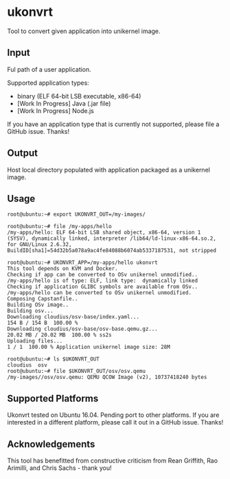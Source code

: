 # ukonvrt
Tool to convert given application into unikernel image.

## Input

Ful path of a user application. 

Supported application types:
- binary (ELF 64-bit LSB executable, x86-64)
- [Work In Progress] Java (.jar file)
- [Work In Progress] Node.js

If you have an application type that is currently not supported, please file a GitHub issue. Thanks!

## Output

Host local directory populated with application packaged as a unikernel image.

## Usage

```
root@ubuntu:~# export UKONVRT_OUT=/my-images/

root@ubuntu:~# file /my-apps/hello
/my-apps/hello: ELF 64-bit LSB shared object, x86-64, version 1 (SYSV), dynamically linked, interpreter /lib64/ld-linux-x86-64.so.2, for GNU/Linux 2.6.32, BuildID[sha1]=54d32b5a078a9ac4fe84088b6074ab5337187531, not stripped

root@ubuntu:~# UKONVRT_APP=/my-apps/hello ukonvrt
This tool depends on KVM and Docker.
Checking if app can be converted to OSv unikernel unmodified..
/my-apps/hello is of type: ELF, link type:  dynamically linked
Checking if application GLIBC symbols are available from OSv..
/my-apps/hello can be converted to OSv unikernel unmodified.
Composing Capstanfile..
Building OSv image..
Building osv...
Downloading cloudius/osv-base/index.yaml...
154 B / 154 B  100.00 % 
Downloading cloudius/osv-base/osv-base.qemu.gz...
20.02 MB / 20.02 MB  100.00 % ss2s
Uploading files...
1 / 1  100.00 % Application unikernel image size: 28M

root@ubuntu:~# ls $UKONVRT_OUT
cloudius  osv
root@ubuntu:~# file $UKONVRT_OUT/osv/osv.qemu 
/my-images//osv/osv.qemu: QEMU QCOW Image (v2), 10737418240 bytes
```
## Supported Platforms

Ukonvrt tested on Ubuntu 16.04. Pending port to other platforms. If you are interested in a different platform, please call it out in a GitHub issue. Thanks!

## Acknowledgements

This tool has benefitted from constructive criticism from Rean Griffith, Rao Arimilli, and Chris Sachs - thank you!
